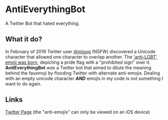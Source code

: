 # AntiEverythingBot
A Twitter Bot that hated everything.

## What it do?
In February of 2019 Twitter user [@mioog](https://twitter.com/mioog) (NSFW) discovered a Unicode character that allowed one character to overlap another. The ['anti-LGBT' emoji was born](https://www.independent.co.uk/life-style/anti-lgbt-emoji-twitter-gay-pride-flag-homphobic-viral-a8787686.html), depicting a pride flag with a "prohibited sign" over it. **AntiEverythingBot** *was* a Twitter bot that aimed to dilute the meaning behind the fauxmoji by flooding Twitter with alternate anti-emojis. Dealing with an empty unicode character ***AND*** emojis in my code is not something I want to do again.

## Links
[Twitter Page](https://twitter.com/boteverything) (the "anti-emojis" can only be viewed on an iOS device)
